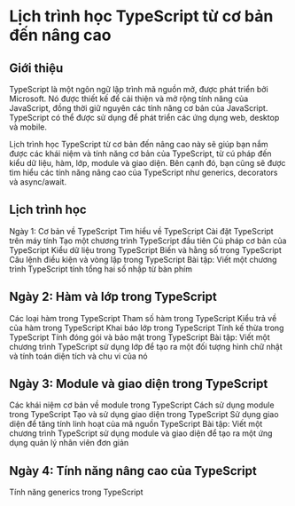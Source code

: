 # Lịch trình học TypeScript từ cơ bản đến nâng cao
## Giới thiệu
TypeScript là một ngôn ngữ lập trình mã nguồn mở, được phát triển bởi Microsoft. Nó được thiết kế để cải thiện và mở rộng tính năng của JavaScript, đồng thời giữ nguyên các tính năng cơ bản của JavaScript. TypeScript có thể được sử dụng để phát triển các ứng dụng web, desktop và mobile.

Lịch trình học TypeScript từ cơ bản đến nâng cao này sẽ giúp bạn nắm được các khái niệm và tính năng cơ bản của TypeScript, từ cú pháp đến kiểu dữ liệu, hàm, lớp, module và giao diện. Bên cạnh đó, bạn cũng sẽ được tìm hiểu các tính năng nâng cao của TypeScript như generics, decorators và async/await.

## Lịch trình học
Ngày 1: Cơ bản về TypeScript
Tìm hiểu về TypeScript
Cài đặt TypeScript trên máy tính
Tạo một chương trình TypeScript đầu tiên
Cú pháp cơ bản của TypeScript
Kiểu dữ liệu trong TypeScript
Biến và hằng số trong TypeScript
Câu lệnh điều kiện và vòng lặp trong TypeScript
Bài tập: Viết một chương trình TypeScript tính tổng hai số nhập từ bàn phím
## Ngày 2: Hàm và lớp trong TypeScript
Các loại hàm trong TypeScript
Tham số hàm trong TypeScript
Kiểu trả về của hàm trong TypeScript
Khai báo lớp trong TypeScript
Tính kế thừa trong TypeScript
Tính đóng gói và bảo mật trong TypeScript
Bài tập: Viết một chương trình TypeScript sử dụng lớp để tạo ra một đối tượng hình chữ nhật và tính toán diện tích và chu vi của nó
## Ngày 3: Module và giao diện trong TypeScript
Các khái niệm cơ bản về module trong TypeScript
Cách sử dụng module trong TypeScript
Tạo và sử dụng giao diện trong TypeScript
Sử dụng giao diện để tăng tính linh hoạt của mã nguồn TypeScript
Bài tập: Viết một chương trình TypeScript sử dụng module và giao diện để tạo ra một ứng dụng quản lý nhân viên đơn giản
## Ngày 4: Tính năng nâng cao của TypeScript
Tính năng generics trong TypeScript

